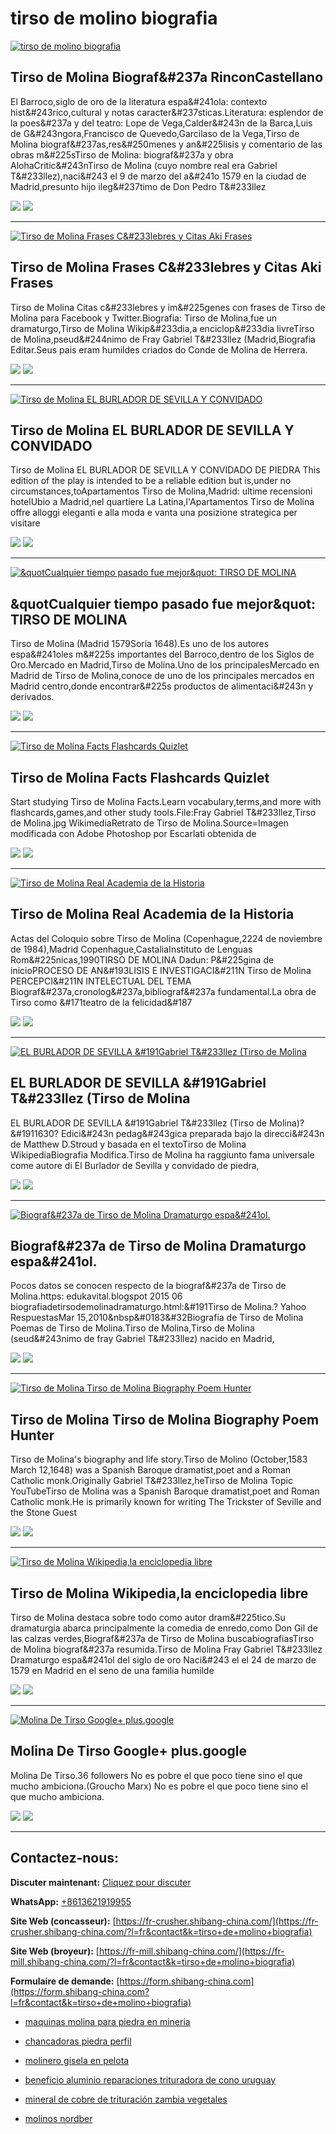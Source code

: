 # tirso de molino biografia

<a href="https://swt.shibang-china.com/?l=fr&img&k=tirso+de+molino+biografia" target="_blank">![tirso de molino biografia](http://static.shibang-china.com/all-800x300/270.jpg)</a>

## Tirso de Molina Biograf&#237a RinconCastellano
El Barroco,siglo de oro de la literatura espa&#241ola: contexto hist&#243rico,cultural y notas caracter&#237sticas.Literatura: esplendor de la poes&#237a y del teatro: Lope de Vega,Calder&#243n de la Barca,Luis de G&#243ngora,Francisco de Quevedo,Garcilaso de la Vega,Tirso de Molina biograf&#237as,res&#250menes y an&#225lisis y comentario de las obras m&#225sTirso de Molina: biograf&#237a y obra AlohaCritic&#243nTirso de Molina (cuyo nombre real era Gabriel T&#233llez),naci&#243 el 9 de marzo del a&#241o 1579 en la ciudad de Madrid,presunto hijo ileg&#237timo de Don Pedro T&#233llez


<a href="https://whatsapp.shibangsoft.com/WhatsApp.php" target="_blank" title="WhatsApp">![](http://static.shibang-china.com/icon/whatsapp.png)</a> <a href="https://swt.shibang-china.com/?l=fr&icon&k=tirso+de+molino+biografia" target="_blank">![](http://static.shibang-china.com/icon/chat-fr.png)</a>

---

<a href="https://swt.shibang-china.com/?l=fr&img&k=tirso+de+molino+biografia" target="_blank">![Tirso de Molina Frases C&#233lebres y Citas Aki Frases](http://static.shibang-china.com/all-800x300/451.jpg)</a>

## Tirso de Molina Frases C&#233lebres y Citas Aki Frases
Tirso de Molina Citas c&#233lebres y im&#225genes con frases de Tirso de Molina para Facebook y Twitter.Biografia: Tirso de Molina,fue un dramaturgo,Tirso de Molina Wikip&#233dia,a enciclop&#233dia livreTirso de Molina,pseud&#244nimo de Fray Gabriel T&#233llez (Madrid,Biografia Editar.Seus pais eram humildes criados do Conde de Molina de Herrera.


<a href="https://whatsapp.shibangsoft.com/WhatsApp.php" target="_blank" title="WhatsApp">![](http://static.shibang-china.com/icon/whatsapp.png)</a> <a href="https://swt.shibang-china.com/?l=fr&icon&k=tirso+de+molino+biografia" target="_blank">![](http://static.shibang-china.com/icon/chat-fr.png)</a>

---

<a href="https://swt.shibang-china.com/?l=fr&img&k=tirso+de+molino+biografia" target="_blank">![Tirso de Molina EL BURLADOR DE SEVILLA Y CONVIDADO](http://static.shibang-china.com/all-800x300/859.jpg)</a>

## Tirso de Molina EL BURLADOR DE SEVILLA Y CONVIDADO
Tirso de Molina EL BURLADOR DE SEVILLA Y CONVIDADO DE PIEDRA This edition of the play is intended to be a reliable edition but is,under no circumstances,toApartamentos Tirso de Molina,Madrid: ultime recensioni hotelUbio a Madrid,nel quartiere La Latina,l'Apartamentos Tirso de Molina offre alloggi eleganti e alla moda e vanta una posizione strategica per visitare


<a href="https://whatsapp.shibangsoft.com/WhatsApp.php" target="_blank" title="WhatsApp">![](http://static.shibang-china.com/icon/whatsapp.png)</a> <a href="https://swt.shibang-china.com/?l=fr&icon&k=tirso+de+molino+biografia" target="_blank">![](http://static.shibang-china.com/icon/chat-fr.png)</a>

---

<a href="https://swt.shibang-china.com/?l=fr&img&k=tirso+de+molino+biografia" target="_blank">![&quotCualquier tiempo pasado fue mejor&quot: TIRSO DE MOLINA](http://static.shibang-china.com/all-800x300/1304.jpg)</a>

## &quotCualquier tiempo pasado fue mejor&quot: TIRSO DE MOLINA
Tirso de Molina (Madrid 1579Soria 1648).Es uno de los autores espa&#241oles m&#225s importantes del Barroco,dentro de los Siglos de Oro.Mercado en Madrid,Tirso de Molina.Uno de los principalesMercado en Madrid de Tirso de Molina,conoce de uno de los principales mercados en Madrid centro,donde encontrar&#225s productos de alimentaci&#243n y derivados.


<a href="https://whatsapp.shibangsoft.com/WhatsApp.php" target="_blank" title="WhatsApp">![](http://static.shibang-china.com/icon/whatsapp.png)</a> <a href="https://swt.shibang-china.com/?l=fr&icon&k=tirso+de+molino+biografia" target="_blank">![](http://static.shibang-china.com/icon/chat-fr.png)</a>

---

<a href="https://swt.shibang-china.com/?l=fr&img&k=tirso+de+molino+biografia" target="_blank">![Tirso de Molina Facts Flashcards Quizlet](http://static.shibang-china.com/all-800x300/1294.jpg)</a>

## Tirso de Molina Facts Flashcards Quizlet
Start studying Tirso de Molina Facts.Learn vocabulary,terms,and more with flashcards,games,and other study tools.File:Fray Gabriel T&#233llez,Tirso de Molina.jpg WikimediaRetrato de Tirso de Molina.Source=Imagen modificada con Adobe Photoshop por Escarlati obtenida de


<a href="https://whatsapp.shibangsoft.com/WhatsApp.php" target="_blank" title="WhatsApp">![](http://static.shibang-china.com/icon/whatsapp.png)</a> <a href="https://swt.shibang-china.com/?l=fr&icon&k=tirso+de+molino+biografia" target="_blank">![](http://static.shibang-china.com/icon/chat-fr.png)</a>

---

<a href="https://swt.shibang-china.com/?l=fr&img&k=tirso+de+molino+biografia" target="_blank">![Tirso de Molina Real Academia de la Historia](http://static.shibang-china.com/all-800x300/945.jpg)</a>

## Tirso de Molina Real Academia de la Historia
Actas del Coloquio sobre Tirso de Molina (Copenhague,2224 de noviembre de 1984),Madrid Copenhague,CastaliaInstituto de Lenguas Rom&#225nicas,1990TIRSO DE MOLINA Dadun: P&#225gina de inicioPROCESO DE AN&#193LISIS E INVESTIGACI&#211N Tirso de Molina PERCEPCI&#211N INTELECTUAL DEL TEMA Biograf&#237a,cronolog&#237a,bibliograf&#237a fundamental.La obra de Tirso como &#171teatro de la felicidad&#187


<a href="https://whatsapp.shibangsoft.com/WhatsApp.php" target="_blank" title="WhatsApp">![](http://static.shibang-china.com/icon/whatsapp.png)</a> <a href="https://swt.shibang-china.com/?l=fr&icon&k=tirso+de+molino+biografia" target="_blank">![](http://static.shibang-china.com/icon/chat-fr.png)</a>

---

<a href="https://swt.shibang-china.com/?l=fr&img&k=tirso+de+molino+biografia" target="_blank">![EL BURLADOR DE SEVILLA &#191Gabriel T&#233llez (Tirso de Molina](http://static.shibang-china.com/all-800x300/799.jpg)</a>

## EL BURLADOR DE SEVILLA &#191Gabriel T&#233llez (Tirso de Molina
EL BURLADOR DE SEVILLA &#191Gabriel T&#233llez (Tirso de Molina)? &#1911630? Edici&#243n pedag&#243gica preparada bajo la direcci&#243n de Matthew D.Stroud y basada en el textoTirso de Molina WikipediaBiografia Modifica.Tirso de Molina ha raggiunto fama universale come autore di El Burlador de Sevilla y convidado de piedra,


<a href="https://whatsapp.shibangsoft.com/WhatsApp.php" target="_blank" title="WhatsApp">![](http://static.shibang-china.com/icon/whatsapp.png)</a> <a href="https://swt.shibang-china.com/?l=fr&icon&k=tirso+de+molino+biografia" target="_blank">![](http://static.shibang-china.com/icon/chat-fr.png)</a>

---

<a href="https://swt.shibang-china.com/?l=fr&img&k=tirso+de+molino+biografia" target="_blank">![Biograf&#237a de Tirso de Molina Dramaturgo espa&#241ol.](http://static.shibang-china.com/all-800x300/931.jpg)</a>

## Biograf&#237a de Tirso de Molina Dramaturgo espa&#241ol.
Pocos datos se conocen respecto de la biograf&#237a de Tirso de Molina.https: edukavital.blogspot 2015 06 biografiadetirsodemolinadramaturgo.html:&#191Tirso de Molina.? Yahoo RespuestasMar 15,2010&nbsp&#0183&#32Biografia de Tirso de Molina Poemas de Tirso de Molina.Tirso de Molina,Tirso de Molina (seud&#243nimo de fray Gabriel T&#233llez) nacido en Madrid,


<a href="https://whatsapp.shibangsoft.com/WhatsApp.php" target="_blank" title="WhatsApp">![](http://static.shibang-china.com/icon/whatsapp.png)</a> <a href="https://swt.shibang-china.com/?l=fr&icon&k=tirso+de+molino+biografia" target="_blank">![](http://static.shibang-china.com/icon/chat-fr.png)</a>

---

<a href="https://swt.shibang-china.com/?l=fr&img&k=tirso+de+molino+biografia" target="_blank">![Tirso de Molina Tirso de Molina Biography Poem Hunter](http://static.shibang-china.com/all-800x300/329.jpg)</a>

## Tirso de Molina Tirso de Molina Biography Poem Hunter
Tirso de Molina's biography and life story.Tirso de Molino (October,1583 March 12,1648) was a Spanish Baroque dramatist,poet and a Roman Catholic monk.Originally Gabriel T&#233llez,heTirso de Molina Topic YouTubeTirso de Molina was a Spanish Baroque dramatist,poet and Roman Catholic monk.He is primarily known for writing The Trickster of Seville and the Stone Guest


<a href="https://whatsapp.shibangsoft.com/WhatsApp.php" target="_blank" title="WhatsApp">![](http://static.shibang-china.com/icon/whatsapp.png)</a> <a href="https://swt.shibang-china.com/?l=fr&icon&k=tirso+de+molino+biografia" target="_blank">![](http://static.shibang-china.com/icon/chat-fr.png)</a>

---

<a href="https://swt.shibang-china.com/?l=fr&img&k=tirso+de+molino+biografia" target="_blank">![Tirso de Molina Wikipedia,la enciclopedia libre](http://static.shibang-china.com/all-800x300/1288.jpg)</a>

## Tirso de Molina Wikipedia,la enciclopedia libre
Tirso de Molina destaca sobre todo como autor dram&#225tico.Su dramaturgia abarca principalmente la comedia de enredo,como Don Gil de las calzas verdes,Biograf&#237a de Tirso de Molina buscabiografiasTirso de Molina biograf&#237a resumida.Tirso de Molina Fray Gabriel T&#233llez Dramaturgo espa&#241ol del siglo de oro Naci&#243 el el 24 de marzo de 1579 en Madrid en el seno de una familia humilde


<a href="https://whatsapp.shibangsoft.com/WhatsApp.php" target="_blank" title="WhatsApp">![](http://static.shibang-china.com/icon/whatsapp.png)</a> <a href="https://swt.shibang-china.com/?l=fr&icon&k=tirso+de+molino+biografia" target="_blank">![](http://static.shibang-china.com/icon/chat-fr.png)</a>

---

<a href="https://swt.shibang-china.com/?l=fr&img&k=tirso+de+molino+biografia" target="_blank">![Molina De Tirso Google+ plus.google](http://static.shibang-china.com/all-800x300/39.jpg)</a>

## Molina De Tirso Google+ plus.google
Molina De Tirso.36 followers No es pobre el que poco tiene sino el que mucho ambiciona.(Groucho Marx) No es pobre el que poco tiene sino el que mucho ambiciona.

<a href="https://whatsapp.shibangsoft.com/WhatsApp.php" target="_blank" title="WhatsApp">![](http://static.shibang-china.com/icon/whatsapp.png)</a> <a href="https://swt.shibang-china.com/?l=fr&icon&k=tirso+de+molino+biografia" target="_blank">![](http://static.shibang-china.com/icon/chat-fr.png)</a>

---
## Contactez-nous:

**Discuter maintenant:** [Cliquez pour discuter](https://swt.shibang-china.com?l=fr&contact&k=tirso+de+molino+biografia)

**WhatsApp:**  [+8613621919955](https://whatsapp.shibangsoft.com/WhatsApp.php)

**Site Web (concasseur):** [https://fr-crusher.shibang-china.com/](https://fr-crusher.shibang-china.com/?l=fr&contact&k=tirso+de+molino+biografia)

**Site Web (broyeur):** [https://fr-mill.shibang-china.com/](https://fr-mill.shibang-china.com/?l=fr&contact&k=tirso+de+molino+biografia)

**Formulaire de demande:** [https://form.shibang-china.com](https://form.shibang-china.com?l=fr&contact&k=tirso+de+molino+biografia)

* [maquinas molina para piedra en mineria](../63/maquinas%20molina%20para%20piedra%20en%20mineria.md)

* [chancadoras piedra perfil](../62/chancadoras%20piedra%20perfil.md)

* [molinero gisela en pelota](../63/molinero%20gisela%20en%20pelota.md)

* [beneficio aluminio reparaciones trituradora de cono uruguay](../64/beneficio%20aluminio%20reparaciones%20trituradora%20de%20cono%20uruguay.md)

* [mineral de cobre de trituración zambia vegetales](../64/mineral%20de%20cobre%20de%20trituraci%C3%B3n%20zambia%20vegetales.md)

* [molinos nordber](../62/molinos%20nordber.md)